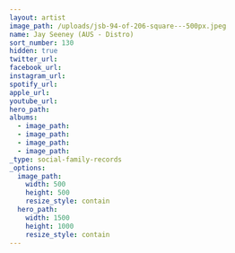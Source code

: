 ```yaml
---
layout: artist
image_path: /uploads/jsb-94-of-206-square---500px.jpeg
name: Jay Seeney (AUS - Distro)
sort_number: 130
hidden: true
twitter_url:
facebook_url:
instagram_url:
spotify_url:
apple_url:
youtube_url:
hero_path:
albums:
  - image_path:
  - image_path:
  - image_path:
  - image_path:
_type: social-family-records
_options:
  image_path:
    width: 500
    height: 500
    resize_style: contain
  hero_path:
    width: 1500
    height: 1000
    resize_style: contain
---
```


